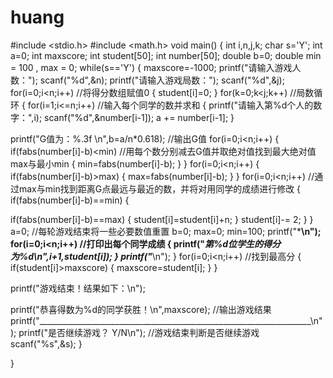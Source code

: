 # huang
#include <stdio.h>
#include <math.h>
void main()
{
int i,n,j,k;
char s='Y';
int a=0;
int maxscore;
int student[50];
int number[50];
double b=0;
double min = 100 , max = 0;
while(s=='Y')
{ 
maxscore=-1000;
printf("请输入游戏人数："); 
scanf("%d",&n);
printf("请输入游戏局数：");
scanf("%d",&j);
for(i=0;i<n;i++) //将得分数组赋值0
{
student[i]=0;
}
for(k=0;k<j;k++) //局数循环
{
for(i=1;i<=n;i++) //输入每个同学的数并求和
{
printf("请输入第%d个人的数字：",i);
scanf("%d",&number[i-1]);
a += number[i-1];
}

printf("G值为：%.3f \n",b=a/n*0.618); //输出G值
for(i=0;i<n;i++) 
{
if(fabs(number[i]-b)<min) //用每个数分别减去G值并取绝对值找到最大绝对值max与最小min
{
min=fabs(number[i]-b);
}
}
for(i=0;i<n;i++)
{
if(fabs(number[i]-b)>max)
{
max=fabs(number[i]-b);
}
}
for(i=0;i<n;i++) //通过max与min找到距离G点最远与最近的数，并将对用同学的成绩进行修改
{
if(fabs(number[i]-b)==min)
{

if(fabs(number[i]-b)==max)
{	student[i]=student[i]+n;
}
student[i]-= 2;
}
}
a=0; //每轮游戏结束将一些必要数值重置
b=0;
max=0;
min=100;
printf("*******************************\n");
for(i=0;i<n;i++) //打印出每个同学成绩
{
printf("*第%d位学生的得分为%d\n",i+1,student[i]);
}
printf("*******************************\n");
}
for(i=0;i<n;i++) //找到最高分
{
if(student[i]>maxscore)
{
maxscore=student[i];
}
}


printf("游戏结束！结果如下：\n");

printf("恭喜得数为%d的同学获胜！\n",maxscore); //输出游戏结果
printf("____________________________________________________________________\n");
printf("是否继续游戏？ Y/N\n"); //游戏结束判断是否继续游戏
scanf("%s",&s);
}

}
